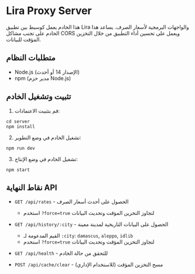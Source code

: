 # Lira Proxy Server

هذا الخادم يعمل كوسيط بين تطبيق Lira والواجهات البرمجية لأسعار الصرف. يساعد هذا الخادم على تجنب مشاكل CORS ويعمل على تحسين أداء التطبيق من خلال التخزين المؤقت للبيانات.

## متطلبات النظام

- Node.js (الإصدار 14 أو أحدث)
- npm (مدير حزم Node.js)

## تثبيت وتشغيل الخادم

1. قم بتثبيت الاعتمادات:
```
cd server
npm install
```

2. تشغيل الخادم في وضع التطوير:
```
npm run dev
```

3. تشغيل الخادم في وضع الإنتاج:
```
npm start
```

## نقاط النهاية API

- `GET /api/rates` - الحصول على أحدث أسعار الصرف
  - استخدم `?force=true` لتجاوز التخزين المؤقت وتحديث البيانات

- `GET /api/history/:city` - الحصول على البيانات التاريخية لمدينة معينة
  - القيم المدعومة لـ `:city`: `damascus`, `aleppo`, `idlib`
  - استخدم `?force=true` لتجاوز التخزين المؤقت وتحديث البيانات

- `GET /api/health` - للتحقق من حالة الخادم

- `POST /api/cache/clear` - مسح التخزين المؤقت (للاستخدام الإداري) 